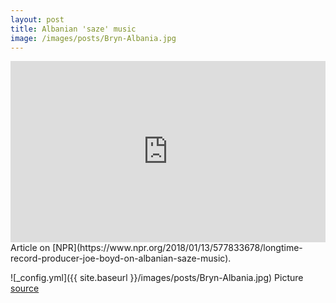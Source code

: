 ```yaml
---
layout: post
title: Albanian 'saze' music
image: /images/posts/Bryn-Albania.jpg
---
```


<iframe src="https://www.npr.org/player/embed/577833678/577833679" 
        width="100%" 
        height="290" 
        frameborder="0" 
        scrolling="no" 
        title="NPR embedded audio player">
</iframe>
Article on [NPR](https://www.npr.org/2018/01/13/577833678/longtime-record-producer-joe-boyd-on-albanian-saze-music).

![_config.yml]({{ site.baseurl }}/images/posts/Bryn-Albania.jpg)
Picture [source](http://www.joeboyd.co.uk/my-albanian-adventures)

